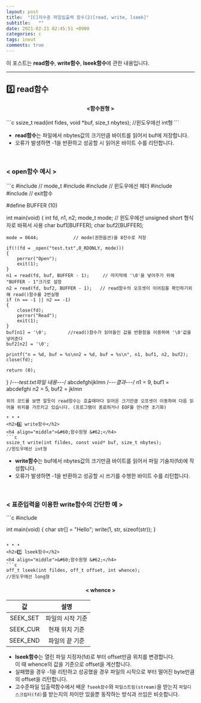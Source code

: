 ```yaml
---
layout: post
title:  "[C]저수준 파일입출력 함수(2)[read, write, lseek]"
subtitle:   ""
date: 2021-02-21 02:45:51 +0900
categories: c
tags: inout
comments: true
---
```


이 포스트는 **read함수**, **write함수**, **lseek함수**에 관한 내용입니다.

* * *
<h2>5️⃣ read함수</h2>

<h4 align="middle">&#60;함수원형 &#62;</h4>
```c
ssize_t read(int fides, void *buf, size_t nbytes);
//윈도우에선 int형
```

* **read함수**는 파일에서 nbytes값의 크기만큼 바이트를 읽어서 buf에 저장합니다.
* 오류가 발생하면 -1을 반환하고 성공할 시 읽어온 바이트 수를 리턴합니다.
<br />
<h3 align="left">&#60; open함수 예시 &#62;</h3>
```c
#include <sys/stat.h>          // mode_t
#include <fcntl.h>
#include <unistd.h>            // 윈도우에선 <io.h>헤더
#include <stdio.h>
#include <stdlib.h>           // exit함수

#define BUFFER (10)

int main(void)
{
    int fd, n1, n2;
    mode_t mode;      // 윈도우에선 unsigned short 형식자로 바꿔서 사용
    char buf1[BUFFER];
    char buf2[BUFFER];

    mode = 0644;             // mode(권한옵션)을 8진수로 저장

    if(!(fd = _open("test.txt",O_RDONLY, mode)))
    {
        perror("Open");
        exit(1);
    }
    n1 = read(fd, buf, BUFFER - 1);     // 마지막에 '\0'을 넣어주기 위해 "BUFFER - 1"크기로 설정
    n2 = read(fd, buf2, BUFFER - 1);   // read함수의 오프셋이 이어짐을 확인하기위해 read()함수를 2번실행
    if (n == -1 || n2 == -1)
    {
        close(fd);
        perror("Read");
        exit(1);
    }
    buf[n1] = '\0';        //read()함수가 읽어들인 값을 반환함을 이용하여 '\0'값을 넣어준다
    buf2[n2] = '\0';
    
    printf("n = %d, buf = %s\nn2 = %d, buf = %s\n", n1, buf1, n2, buf2);
    close(fd);

    return (0);
}
/*---test.txt파일 내용---*/
abcdefghijklmn
/*---결과---*/
n1 = 9, buf1 = abcdefghi
n2 = 5, buf2 = jklmn
```
위의 코드를 보면 알듯이 read함수는 호출때마다 읽어온 크기만큼 오프셋이 이동하여 다음 읽어올 위치를 가르키고 있습니다. (프로그램이 종료하거나 EOF를 만나면 초기화)

* * *
<h2>6️⃣ write함수</h2>
<h4 align="middle">&#60;함수원형 &#62;</h4>
```c
ssize_t write(int fildes, const void* buf, size_t nbytes);
//윈도우에선 int형
```
* **write함수**는 buf에서 nbytes값의 크기만큼 바이트를 읽어서 파일 기술자(fd)에 작성합니다.
* 오류가 발생하면 -1을 반환하고 성공할 시 쓰기를 수행한 바이트 수를 리턴합니다.

<br />
<h3 align="left">&#60; 표준입력을 이용한 write함수의 간단한 예 &#62;</h3>
```c
#include <unistd.h>

int main(void)
{
    char str[] = "Hello";
    write(1, str, sizeof(str));
}
```

* * *
<h2>7️⃣ lseek함수</h2>
<h4 align="middle">&#60;함수원형 &#62;</h4>
```c
off_t lseek(int fildes, off_t offset, int whence);
//윈도우에선 long형
```
<h4 align="middle">&#60; whence &#62;</h4>

|값|설명|
|:--:|:--:|
|SEEK_SET|파일의 시작 기준|
|SEEK_CUR|현재 위치 기준|
|SEEK_END|파일의 끝 기준|

* **lseek함수**는 열린 파일 지정자(fd)로 부터 offset만큼 위치를 변경합니다.<br />이 때 whence의 값을 기준으로 offset을 계산합니다.
* 실패했을 경우 -1을 리턴하고 성공했을 경우 파일의 시작으로 부터 떨어진 byte만큼의 offset을 리턴합니다.
* 고수준파일 입출력함수에서 배운 `fseek함수`와 `파일스트림(stream)`을 받는지 `파일디스크립터(fd)`를 받는지의 차이만 있을뿐 동작하는 방식과 쓰임은 비슷합니다.
